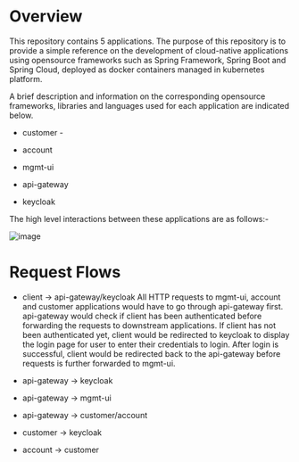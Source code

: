 # Overview
This repository contains 5 applications. The purpose of this repository is to provide a simple reference on the development of cloud-native applications using opensource frameworks such as Spring Framework, Spring Boot and Spring Cloud, deployed as docker containers managed in kubernetes platform.

A brief description and information on the corresponding opensource frameworks, libraries and languages used for each application are indicated below.

  * customer -

  * account

  * mgmt-ui

  * api-gateway

  * keycloak

The high level interactions between these applications are as follows:-

![image](https://user-images.githubusercontent.com/36339970/125591091-0e66235b-1e31-4b05-ad6c-b3670f14f85c.png)

# Request Flows

  * client -> api-gateway/keycloak
    All HTTP requests to mgmt-ui, account and customer applications would have to go through api-gateway first. api-gateway would check if client has been authenticated before forwarding the requests to downstream applications. If client has not been authenticated yet, client would be redirected to keycloak to display the login page for user to enter their credentials to login. After login is successful, client would be redirected back to the api-gateway before requests is further forwarded to mgmt-ui.
    
  * api-gateway -> keycloak

  * api-gateway -> mgmt-ui

  * api-gateway -> customer/account

  * customer -> keycloak

  * account -> customer
